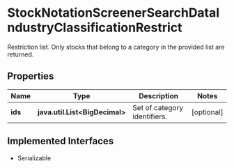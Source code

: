 

# StockNotationScreenerSearchDataIndustryClassificationRestrict

Restriction list. Only stocks that belong to a category in the provided list are returned.

## Properties

Name | Type | Description | Notes
------------ | ------------- | ------------- | -------------
**ids** | **java.util.List&lt;BigDecimal&gt;** | Set of category identifiers. |  [optional]


## Implemented Interfaces

* Serializable


